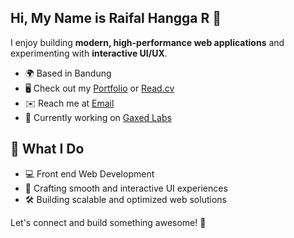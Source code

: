 ## Hi, My Name is Raifal Hangga R 👋

I enjoy building **modern, high-performance web applications** and experimenting with **interactive UI/UX**.

* 🌍 Based in Bandung
* 🖥️ Check out my [Portfolio](https://ipayygd.vercel.app) or [Read.cv](https://read.cv/ipayygd)
* ✉️ Reach me at [Email](mailto:ipayygd@gmail.com)
* 🚀 Currently working on [Gaxed Labs](https://gaxedlabs.com)

## 🚀 What I Do
- 💻 Front end Web Development
- 🎨 Crafting smooth and interactive UI experiences
- 🛠️ Building scalable and optimized web solutions

Let's connect and build something awesome! 🚀
